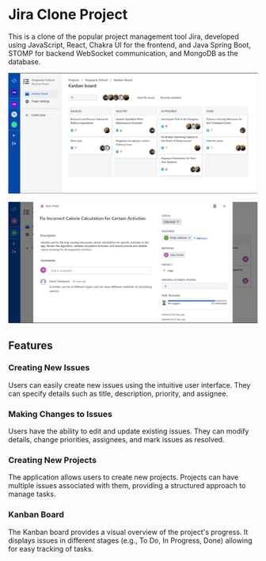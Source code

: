 # Jira Clone Project

This is a clone of the popular project management tool Jira, developed using JavaScript, React, Chakra UI for the frontend, and Java Spring Boot, STOMP for backend WebSocket communication, and MongoDB as the database.

![Jira Clone Project](./src/main/resources/static/SS1.png)

![Issue](./src/main/resources/static/SS2.png)

## Features

### Creating New Issues
Users can easily create new issues using the intuitive user interface. They can specify details such as title, description, priority, and assignee.

### Making Changes to Issues
Users have the ability to edit and update existing issues. They can modify details, change priorities, assignees, and mark issues as resolved.

### Creating New Projects
The application allows users to create new projects. Projects can have multiple issues associated with them, providing a structured approach to manage tasks.

### Kanban Board
The Kanban board provides a visual overview of the project's progress. It displays issues in different stages (e.g., To Do, In Progress, Done) allowing for easy tracking of tasks.


